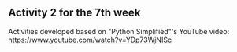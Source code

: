 ## Activity 2 for the 7th week

Activities developed based on "Python Simplified"'s YouTube video:
https://www.youtube.com/watch?v=YDp73WjNISc

